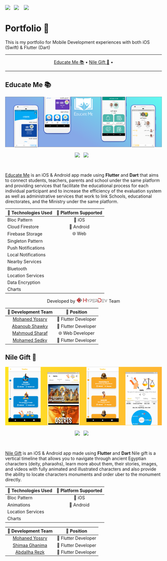 <a href="https://play.google.com/store/apps/dev?id=9220162537970803430" target="_blank"><img src="https://img.shields.io/badge/Google%20Play-HyperDev-darkred.svg?style=for-the-badge&logo=google&logoColor=white"></a>&nbsp;&nbsp;&nbsp;<a href="https://twitter.com/mohanedy98" target="_blank"><img src="https://img.shields.io/badge/twitter-@mohanedy98-blue.svg?style=for-the-badge&logo=twitter&logoColor=white"></a>
&nbsp;&nbsp;&nbsp;<a href="https://www.facebook.com/mohanedy98/" target="_blank"><img src="https://img.shields.io/badge/facebook-Mohanedy98-darkblue.svg?style=for-the-badge&logo=Facebook&logoColor=white"></a>
<br>

# Portfolio 📱

This is my portfolio for Mobile Development experiences with both iOS (Swift) & Flutter (Dart)

-------
<p align="center">
    <a href="#educate-me-">Educate Me 📚</a> &bull;
    <a href="#nile-gift">Nile Gift 📜</a> &bull;
  
</p>

-------
## Educate Me 📚

<p align="center">
<a href="https://play.google.com/store/apps/details?id=com.hyperdev.educate_me" target="_blank"><img src="educate_me/em_cover.png" width="900" title="EducateMe"></a>
</p>
<p align="center">
<a href="https://flutter.dev/" target="_blank"><img src="https://img.shields.io/badge/Developed%20Using-Flutter & Dart-green.svg?style=for-the-badge&logo=flutter&logoColor=white"></a>&nbsp;&nbsp;&nbsp;<a href="https://play.google.com/store/apps/details?id=com.hyperdev.educate_me" target="_blank"><img src="https://img.shields.io/badge/Available%20On-Google%20Play-black.svg?style=for-the-badge&logo=google&logoColor=white"></a>&nbsp;&nbsp;&nbsp;
    </p>
<br>

[Educate Me](https://play.google.com/store/apps/details?id=com.hyperdev.educate_me) is an iOS & Android app made using **Flutter** and **Dart** that aims to connect  students, teachers, parents and school under the same platform and providing services that facilitate the educational process for each individual participant and to increase the efficiency of the evaluation system as well as administrative services that work to link Schools, educational directorates, and the Ministry under the same platform.


| 🔨 Technologies Used| 🚀 Platform Supported|
| ------------- | :---: |
| Bloc Pattern | 📱 iOS     |
| Cloud Firestore|📱 Android      |
| Firebase Storage|🌐 Web |
| Singleton Pattern|
| Push Notifications|
| Local Notifications|
| Nearby Services|
| Bluetooth|
| Location Services|
| Data Encryption|
| Charts|

<p align="center">
Developed by <a href="https://hyper-dev.github.io/" target="_blank"><img src="team/hyperdevgray.jpg" width="100" title="HyperDev"></a> Team
</p>

| 🔨 Development Team| 🔧 Position |
| :---: |:---: |
| [Mohaned Yossry](https://github.com/Mohanedy98) | 📱 Flutter Developer    |
| [Abanoub Shawky](https://github.com/Abanoub-Showky)| 📱 Flutter Developer |
| [Mahmoud Sharaf](https://github.com/MahmoudSharaf55)| 🌐 Web Developer |
| [Mohamed Sedky](https://github.com/mohammmedsedky)| 📱 Flutter Developer |

## Nile Gift 📜

<p align="center">
<a href="https://play.google.com/store/apps/details?id=com.mohanedy98.gift_of_the_nile" target="_blank"><img src="nile_gift/nile_gift_cover.png" width="900" title="NileGift"></a>
</p>
<p align="center">
<a href="https://flutter.dev/" target="_blank"><img src="https://img.shields.io/badge/Developed%20Using-Flutter & Dart-green.svg?style=for-the-badge&logo=flutter&logoColor=white"></a>&nbsp;&nbsp;&nbsp;<a href="https://play.google.com/store/apps/details?id=com.mohanedy98.gift_of_the_nile" target="_blank"><img src="https://img.shields.io/badge/Available%20On-Google%20Play-black.svg?style=for-the-badge&logo=google&logoColor=white"></a>&nbsp;&nbsp;&nbsp;
    </p>
<br>

[Nile Gift](https://play.google.com/store/apps/details?id=com.mohanedy98.gift_of_the_nile&hl=en) is an iOS & Android app made using **Flutter** and **Dart** Nile gift is a vertical timeline that allows you to navigate through ancient Egyptian characters (deity, pharaohs), learn more about them, their stories, images, and videos with fully animated and illustrated characters and also provide the ability to locate characters monuments and order uber to the monument directly.

| 🔨 Technologies Used|🚀 Platform Supported|
| ------------- |:---: |
| Bloc Pattern | 📱 iOS     |
| Animations|📱 Android      |
| Location Services|
| Charts|

| 🔨 Development Team| 🔧 Position |
| :---: |:---: |
| [Mohaned Yossry](https://github.com/Mohanedy98) | 📱 Flutter Developer    |
| [Shimaa Ghanima](https://github.com/ShimaaGhanima)| 📱 Flutter Developer |
| [Abdallha Rezk](https://github.com/AbdallhaRezk)| 📱 Flutter Developer |


